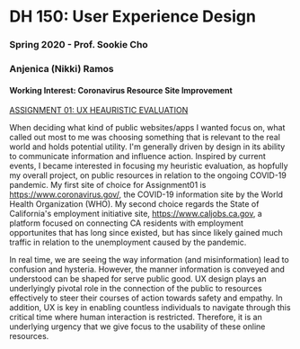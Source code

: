 # DH 150: User Experience Design
### Spring 2020 - Prof. Sookie Cho

### Anjenica (Nikki) Ramos

#### Working Interest: Coronavirus Resource Site Improvement

[ASSIGNMENT 01: UX HEAURISTIC EVALUATION](https://github.com/nkkrms/DH150-AnjenicaRamos/blob/master/Assignment01.md) 

When deciding what kind of public websites/apps I wanted focus on, what called out most to me was choosing something that is relevant to the real world and holds potential utility. I'm generally driven by design in its ability to communicate information and influence action. Inspired by current events, I became interested in focusing my heuristic evaluation, as hopfully my overall project, on public resources in relation to the ongoing COVID-19 pandemic. My first site of choice for Assignment01 is https://www.coronavirus.gov/, the COVID-19 information site by the World Health Organization (WHO). My second choice regards the State of California's employment initiative site, https://www.caljobs.ca.gov, a platform focused on connecting CA residents with employment opportunites that has long since existed, but has since likely gained much traffic in relation to the unemployment caused by the pandemic.

In real time, we are seeing the way information (and misinformation) lead to confusion and hysteria. However, the manner information is conveyed and understood can be shaped for serve public good. UX design plays an underlyingly pivotal role in the connection of the public to resources effectively to steer their courses of action towards safety and empathy. In addition, UX is key in enabling countless individuals to navigate through this critical time where human interaction is restricted. Therefore, it is an underlying urgency that we give focus to the usability of these online resources.
